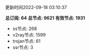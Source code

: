 更新时间2022-09-18 03:10:37

**总订阅: 64**
**总节点: 9621**
**有效节点: 1931**
- ss节点: 268
- v2ray节点: 1599
- trojan节点: 61
- ssr节点: 3
